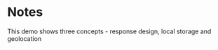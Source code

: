 <h1>Notes</h1>

<p>
	This demo shows three concepts - response design, local storage and geolocation
</p>